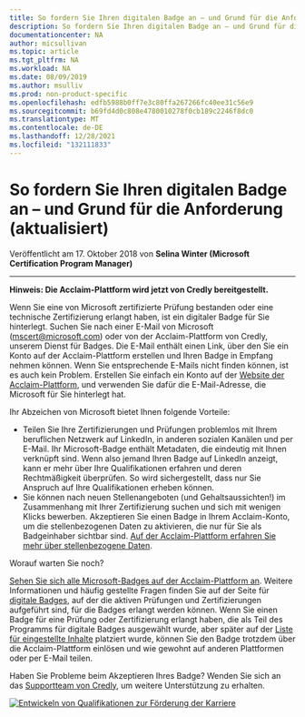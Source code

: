 ```yaml
---
title: So fordern Sie Ihren digitalen Badge an – und Grund für die Anforderung (aktualisiert) | Microsoft-Dokumentation
description: So fordern Sie Ihren digitalen Badge an – und Grund für die Anforderung (aktualisiert)
documentationcenter: NA
author: micsullivan
ms.topic: article
ms.tgt_pltfrm: NA
ms.workload: NA
ms.date: 08/09/2019
ms.author: msulliv
ms.prod: non-product-specific
ms.openlocfilehash: edfb5988b0ff7e3c80ffa267266fc40ee31c56e9
ms.sourcegitcommit: b69fd4d0c808e4780010278f0cb189c2246f8dc0
ms.translationtype: MT
ms.contentlocale: de-DE
ms.lasthandoff: 12/28/2021
ms.locfileid: "132111833"
---
```

# <a name="how-to-claim-your-digital-badgeand-why-updated"></a>So fordern Sie Ihren digitalen Badge an – und Grund für die Anforderung (aktualisiert)

Veröffentlicht am 17. Oktober 2018 von **Selina Winter (Microsoft Certification Program Manager)**

___

**Hinweis: Die Acclaim-Plattform wird jetzt von Credly bereitgestellt.**

Wenn Sie eine von Microsoft zertifizierte Prüfung bestanden oder eine technische Zertifizierung erlangt haben, ist ein digitaler Badge für Sie hinterlegt. Suchen Sie nach einer E-Mail von Microsoft (mscert@microsoft.com) oder von der Acclaim-Plattform von Credly, unserem Dienst für Badges. Die E-Mail enthält einen Link, über den Sie ein Konto auf der Acclaim-Plattform erstellen und Ihren Badge in Empfang nehmen können. Wenn Sie entsprechende E-Mails nicht finden können, ist es auch kein Problem. Erstellen Sie einfach ein Konto auf der [Website der Acclaim-Plattform](http://www.youracclaim.com/), und verwenden Sie dafür die E-Mail-Adresse, die Microsoft für Sie hinterlegt hat.

Ihr Abzeichen von Microsoft bietet Ihnen folgende Vorteile:

- Teilen Sie Ihre Zertifizierungen und Prüfungen problemlos mit Ihrem beruflichen Netzwerk auf LinkedIn, in anderen sozialen Kanälen und per E-Mail. Ihr Microsoft-Badge enthält Metadaten, die eindeutig mit Ihnen verknüpft sind. Wenn also jemand Ihren Badge auf LinkedIn anzeigt, kann er mehr über Ihre Qualifikationen erfahren und deren Rechtmäßigkeit überprüfen. So wird sichergestellt, dass nur Sie Anspruch auf Ihre Qualifikationen erheben können.
- Sie können nach neuen Stellenangeboten (und Gehaltsaussichten!) im Zusammenhang mit Ihrer Zertifizierung suchen und sich mit wenigen Klicks bewerben. Akzeptieren Sie einen Badge in Ihrem Acclaim-Konto, um die stellenbezogenen Daten zu aktivieren, die nur für Sie als Badgeinhaber sichtbar sind. [Auf der Acclaim-Plattform erfahren Sie mehr über stellenbezogene Daten](https://www.microsoft.com/en-us/learning/community-blog-post.aspx?BlogId=8&Id=375167).

Worauf warten Sie noch?

[Sehen Sie sich alle Microsoft-Badges auf der Acclaim-Plattform an](https://www.youracclaim.com/org/microsoft-certification). Weitere Informationen und häufig gestellte Fragen finden Sie auf der Seite für [digitale Badges](https://www.microsoft.com/learning/badges.aspx), auf der die aktiven Prüfungen und Zertifizierungen aufgeführt sind, für die Badges erlangt werden können. Wenn Sie einen Badge für eine Prüfung oder Zertifizierung erlangt haben, die als Teil des Programms für digitale Badges ausgewählt wurde, aber später auf der [Liste für eingestellte Inhalte](https://www.microsoft.com/learning/retired-certification-exams.aspx) platziert wurde, können Sie den Badge trotzdem über die Acclaim-Plattform einlösen und wie gewohnt auf anderen Plattformen oder per E-Mail teilen.

Haben Sie Probleme beim Akzeptieren Ihres Badge? Wenden Sie sich an das [Supportteam von Credly](http://support.youracclaim.com/), um weitere Unterstützung zu erhalten.

[![Entwickeln von Qualifikationen zur Förderung der Karriere](images/microsoft-certified-banner.png)](https://www.microsoft.com/learning/azure-training-certification.aspx?WT.icid=mva_bnr_lexawareness_usen_asi_rightrail_oct2017)
